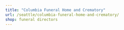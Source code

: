 ```yaml
---
title: "Columbia Funeral Home and Crematory"
url: /seattle/columbia-funeral-home-and-crematory/
shop: funeral directors
---
```

